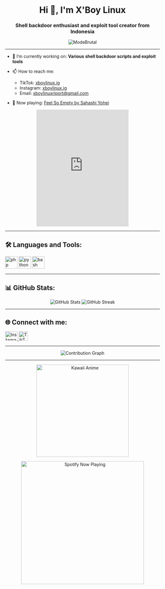 <h1 align="center">Hi 👋, I'm X'Boy Linux</h1>
<h3 align="center">Shell backdoor enthusiast and exploit tool creator from Indonesia</h3>

<p align="center">
  <img src="https://komarev.com/ghpvc/?username=ModeBrutal&label=Profile%20views&color=0e75b6&style=flat" alt="ModeBrutal" />
</p>

---

- 🔭 I’m currently working on: **Various shell backdoor scripts and exploit tools**

- 📫 How to reach me:
  - TikTok: [xboylinux.ig](https://www.tiktok.com/@xboylinux.ig)
  - Instagram: [xboylinux.ig](https://www.instagram.com/xboylinux.ig)
  - Email: [xboylinuxriport@gmail.com](mailto:xboylinuxriport@gmail.com)

- 🎵 Now playing: [Feel So Empty by Sahashi Yohei](https://open.spotify.com/track/7vzSI6FJdJEu17dY2cng8V?si=pjIaRGKaRAyzr4NI1GdE9A)

<p align="center">
  <iframe src="https://open.spotify.com/embed/track/7vzSI6FJdJEu17dY2cng8V?utm_source=generator" width="300" height="380" frameBorder="0" allowtransparency="true" allow="encrypted-media"></iframe>
</p>

---

<h2 align="left">🛠️ Languages and Tools:</h2>
<p align="left">
  <img src="https://cdn.jsdelivr.net/gh/devicons/devicon/icons/php/php-plain.svg" alt="php" width="40" height="40"/>
  <img src="https://cdn.jsdelivr.net/gh/devicons/devicon/icons/python/python-original.svg" alt="python" width="40" height="40"/>
  <img src="https://cdn.jsdelivr.net/gh/devicons/devicon/icons/bash/bash-original.svg" alt="bash" width="40" height="40"/>
</p>

---

<h2 align="left">📊 GitHub Stats:</h2>
<p align="center">
  <img src="https://github-readme-stats.vercel.app/api?username=ModeBrutal&show_icons=true&theme=radical" alt="GitHub Stats" />
  <img src="https://github-readme-streak-stats.herokuapp.com/?user=ModeBrutal&theme=radical" alt="GitHub Streak" />
</p>

---

<h2 align="left">🌐 Connect with me:</h2>
<p align="left">
  <a href="https://www.instagram.com/xboylinux.ig" target="_blank">
    <img src="https://camo.githubusercontent.com/4eb5e5d19cf0b9abef6919b47b8b81bbda92c02ae33e7a2d81b7c96d45018c8d/68747470733a2f2f7261772e6769746875622e636f6d2f726168756c646b6a61696e2f6769746875622d70726f66696c652d726561646d652d67656e657261746f722f6d61737465722f7372632f696d616765732f69636f6e732f536f6369616c2f696e7374616772616d2e737667" alt="Instagram" height="30" width="40" />
  </a>
  <a href="https://www.tiktok.com/@xboylinux.ig" target="_blank">
    <img src="https://camo.githubusercontent.com/8a70f6c67f5ebefa2b241cb9e376d13d51b276e4b2ad0b1d52b4b8d364160e8e/68747470733a2f2f63646e2e69636f6e732d666c6169722e636f6d2f69636f6e732f74696b746f6b2e737667" alt="TikTok" height="30" width="30" />
  </a>
</p>

---

<p align="center">
  <img src="https://activity-graph.herokuapp.com/graph?username=ModeBrutal&theme=react-dark" alt="Contribution Graph" />
</p>

---

<p align="center">
  <img src="https://media.giphy.com/media/LmNwrBhejkK9EFP504/giphy.gif" width="300" alt="Kawaii Anime" />
</p>

<p align="center">
  <img src="https://spotify-github-profile.vercel.app/api/view?uid=your-spotify-uid&cover_image=true&theme=default" alt="Spotify Now Playing" width="400" />
</p>
